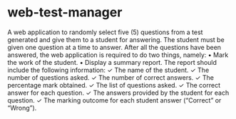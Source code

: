 # web-test-manager
A web application to randomly select five (5) questions from a test generated and give them to a
student for answering. The student must be given one question at a time to answer. After all the questions 
have been answered, the web application is required to do two things, namely:
• Mark the work of the student.
• Display a summary report. The report should include the following information:
✓ The name of the student.
✓ The number of questions asked.
✓ The number of correct answers.
✓ The percentage mark obtained.
✓ The list of questions asked.
✓ The correct answer for each question.
✓ The answers provided by the student for each question.
✓ The marking outcome for each student answer (“Correct” or “Wrong”). 
